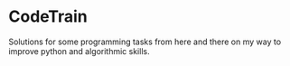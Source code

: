 # CodeTrain
Solutions for some programming tasks from here and there on my way to improve python and algorithmic skills.
